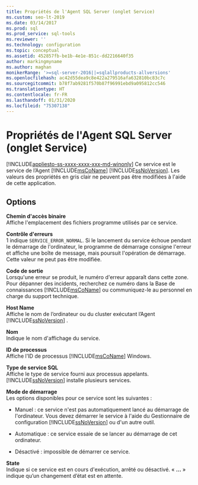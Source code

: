 ```yaml
---
title: Propriétés de l'Agent SQL Server (onglet Service)
ms.custom: seo-lt-2019
ms.date: 03/14/2017
ms.prod: sql
ms.prod_service: sql-tools
ms.reviewer: ''
ms.technology: configuration
ms.topic: conceptual
ms.assetid: 452857fb-be1b-4e1e-851c-dd2216640f35
author: markingmyname
ms.author: maghan
monikerRange: '>=sql-server-2016||=sqlallproducts-allversions'
ms.openlocfilehash: ac42d55dea9c8e422a279516afa632810bc83c7c
ms.sourcegitcommit: b78f7ab9281f570b87f96991ebd9a095812cc546
ms.translationtype: HT
ms.contentlocale: fr-FR
ms.lasthandoff: 01/31/2020
ms.locfileid: "75307138"
---
```

# <a name="sql-server-agent-properties-service-tab"></a>Propriétés de l'Agent SQL Server (onglet Service)
[!INCLUDE[appliesto-ss-xxxx-xxxx-xxx-md-winonly](../../includes/appliesto-ss-xxxx-xxxx-xxx-md-winonly.md)]
  Ce service est le service de l’Agent [!INCLUDE[msCoName](../../includes/msconame-md.md)] [!INCLUDE[ssNoVersion](../../includes/ssnoversion-md.md)]. Les valeurs des propriétés en gris clair ne peuvent pas être modifiées à l'aide de cette application.  
  
## <a name="options"></a>Options  
 **Chemin d'accès binaire**  
 Affiche l'emplacement des fichiers programme utilisés par ce service.  
  
 **Contrôle d'erreurs**  
 1 indique `SERVICE_ERROR_NORMAL`. Si le lancement du service échoue pendant le démarrage de l'ordinateur, le programme de démarrage consigne l'erreur et affiche une boîte de message, mais poursuit l'opération de démarrage. Cette valeur ne peut pas être modifiée.  
  
 **Code de sortie**  
 Lorsqu'une erreur se produit, le numéro d'erreur apparaît dans cette zone. Pour dépanner des incidents, recherchez ce numéro dans la Base de connaissances [!INCLUDE[msCoName](../../includes/msconame-md.md)] ou communiquez-le au personnel en charge du support technique.  
  
 **Host Name**  
 Affiche le nom de l’ordinateur ou du cluster exécutant l’Agent [!INCLUDE[ssNoVersion](../../includes/ssnoversion-md.md)] .  
  
 **Nom**  
 Indique le nom d'affichage du service.  
  
 **ID de processus**  
 Affiche l'ID de processus [!INCLUDE[msCoName](../../includes/msconame-md.md)] Windows.  
  
 **Type de service SQL**  
 Affiche le type de service fourni aux processus appelants. [!INCLUDE[ssNoVersion](../../includes/ssnoversion-md.md)] installe plusieurs services.  
  
 **Mode de démarrage**  
 Les options disponibles pour ce service sont les suivantes :  
  
-   Manuel : ce service n'est pas automatiquement lancé au démarrage de l'ordinateur. Vous devez démarrer le service à l'aide du Gestionnaire de configuration [!INCLUDE[ssNoVersion](../../includes/ssnoversion-md.md)] ou d'un autre outil.  
  
-   Automatique : ce service essaie de se lancer au démarrage de cet ordinateur.  
  
-   Désactivé : impossible de démarrer ce service.  
  
 **State**  
 Indique si ce service est en cours d'exécution, arrêté ou désactivé. « **…** » indique qu’un changement d’état est en attente.  
  
  
